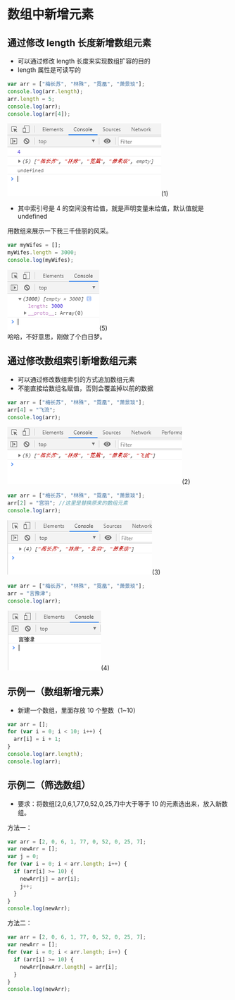 # 数组中新增元素

## 通过修改 length 长度新增数组元素

- 可以通过修改 length 长度来实现数组扩容的目的
- length 属性是可读写的

```javascript
var arr = ["梅长苏", "林殊", "霓凰", "萧景琰"];
console.log(arr.length);
arr.length = 5;
console.log(arr);
console.log(arr[4]);
```

![image](../images/30/1.PNG)(1)

- 其中索引号是 4 的空间没有给值，就是声明变量未给值，默认值就是 undefined

用数组来展示一下我三千佳丽的风采。

```javascript
var myWifes = [];
myWifes.length = 3000;
console.log(myWifes);
```

![image](../images/30/5.PNG)(5)  
哈哈，不好意思，刚做了个白日梦。

## 通过修改数组索引新增数组元素

- 可以通过修改数组索引的方式追加数组元素
- 不能直接给数组名赋值，否则会覆盖掉以前的数据

```javascript
var arr = ["梅长苏", "林殊", "霓凰", "萧景琰"];
arr[4] = "飞流";
console.log(arr);
```

![image](../images/30/2.PNG)(2)

```javascript
var arr = ["梅长苏", "林殊", "霓凰", "萧景琰"];
arr[2] = "宫羽"; //这里是替换原来的数组元素
console.log(arr);
```

![image](../images/30/3.PNG)(3)

```javascript
var arr = ["梅长苏", "林殊", "霓凰", "萧景琰"];
arr = "言豫津";
console.log(arr);
```

![image](../images/30/4.PNG)(4)

## 示例一（数组新增元素）

- 新建一个数组，里面存放 10 个整数（1~10）

```javascript
var arr = [];
for (var i = 0; i < 10; i++) {
  arr[i] = i + 1;
}
console.log(arr.length);
console.log(arr);
```

## 示例二（筛选数组）

- 要求：将数组[2,0,6,1,77,0,52,0,25,7]中大于等于 10 的元素选出来，放入新数组。

方法一：

```javascript
var arr = [2, 0, 6, 1, 77, 0, 52, 0, 25, 7];
var newArr = [];
var j = 0;
for (var i = 0; i < arr.length; i++) {
  if (arr[i] >= 10) {
    newArr[j] = arr[i];
    j++;
  }
}
console.log(newArr);
```

方法二：

```javascript
var arr = [2, 0, 6, 1, 77, 0, 52, 0, 25, 7];
var newArr = [];
for (var i = 0; i < arr.length; i++) {
  if (arr[i] >= 10) {
    newArr[newArr.length] = arr[i];
  }
}
console.log(newArr);
```
